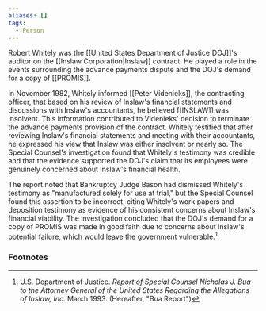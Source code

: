 ```yaml
---
aliases: []
tags:
  - Person
---
```

Robert Whitely was the [[United States Department of Justice|DOJ]]'s auditor on the [[Inslaw Corporation|Inslaw]] contract. He played a role in the events surrounding the advance payments dispute and the DOJ's demand for a copy of [[PROMIS]].

In November 1982, Whitely informed [[Peter Videnieks]], the contracting officer, that based on his review of Inslaw's financial statements and discussions with Inslaw's accountants, he believed [[INSLAW]] was insolvent. This information contributed to Videnieks' decision to terminate the advance payments provision of the contract. Whitely testified that after reviewing Inslaw's financial statements and meeting with their accountants, he expressed his view that Inslaw was either insolvent or nearly so. The Special Counsel's investigation found that Whitely's testimony was credible and that the evidence supported the DOJ's claim that its employees were genuinely concerned about Inslaw's financial health. 

The report noted that Bankruptcy Judge Bason had dismissed Whitely's testimony as "manufactured solely for use at trial," but the Special Counsel found this assertion to be incorrect, citing Whitely's work papers and deposition testimony as evidence of his consistent concerns about Inslaw's financial viability. The investigation concluded that the DOJ's demand for a copy of PROMIS was made in good faith due to concerns about Inslaw's potential failure, which would leave the government vulnerable.[^1]

### Footnotes

[^1]: U.S. Department of Justice. *Report of Special Counsel Nicholas J. Bua to the Attorney General of the United States Regarding the Allegations of Inslaw, Inc.* March 1993. (Hereafter, "Bua Report")